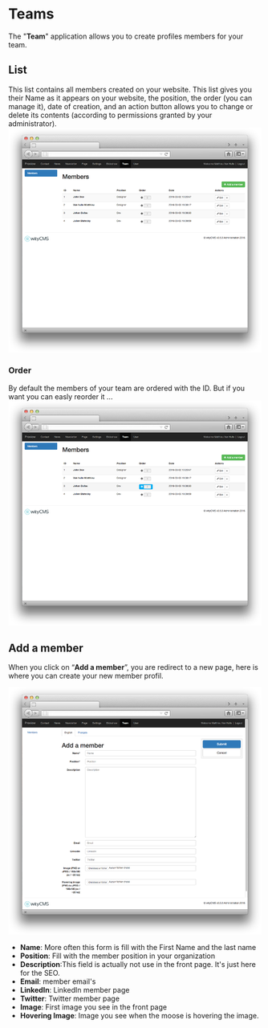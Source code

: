 # Teams

The "**Team**" application allows you to create profiles members for your team. 

## List

This list contains all members created on your website. This list gives you their Name as it appears on your website, the position, the order (you can manage it), date of creation, and an action button allows you to change or delete its contents (according to permissions granted by your administrator).
![](team-01.png)
### Order

By default the members of your team are ordered with the ID. But if you want you can easly reorder it ...
![](team-03.png)

## Add a member

When you click on “**Add a member**”, you are redirect to a new page, here is where you can create your new member profil.

![](team-02.png)

* **Name**: More often this form is fill with the First Name and the last name
* **Position**: Fill with the member position in your organization
* **Description**:This field is actually not use in the front page. It's just here for the SEO.
* **Email**: member email's
* **LinkedIn**: LinkedIn member page
* **Twitter**: Twitter member page
* **Image**: First image you see in the front page
* **Hovering Image**: Image you see when the moose is hovering the image.
 

 
